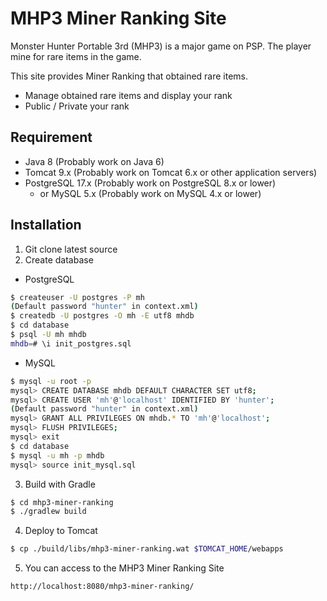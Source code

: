 MHP3 Miner Ranking Site
=========

Monster Hunter Portable 3rd (MHP3) is a major game on PSP.
The player mine for rare items in the game.

This site provides Miner Ranking that obtained rare items.

- Manage obtained rare items and display your rank
- Public / Private your rank

Requirement
--------
- Java 8 (Probably work on Java 6)
- Tomcat 9.x (Probably work on Tomcat 6.x or other application servers)
- PostgreSQL 17.x (Probably work on PostgreSQL 8.x or lower)
    - or MySQL 5.x (Probably work on MySQL 4.x or lower)

Installation
--------
1. Git clone latest source
2. Create database

* PostgreSQL
```bash
$ createuser -U postgres -P mh
(Default password "hunter" in context.xml)
$ createdb -U postgres -O mh -E utf8 mhdb
$ cd database
$ psql -U mh mhdb
mhdb=# \i init_postgres.sql
```

* MySQL

```bash
$ mysql -u root -p
mysql> CREATE DATABASE mhdb DEFAULT CHARACTER SET utf8;
mysql> CREATE USER 'mh'@'localhost' IDENTIFIED BY 'hunter';
(Default password "hunter" in context.xml)
mysql> GRANT ALL PRIVILEGES ON mhdb.* TO 'mh'@'localhost';
mysql> FLUSH PRIVILEGES;
mysql> exit
$ cd database
$ mysql -u mh -p mhdb
mysql> source init_mysql.sql
```

3. Build with Gradle

```bash
$ cd mhp3-miner-ranking
$ ./gradlew build
```

4. Deploy to Tomcat

```bash
$ cp ./build/libs/mhp3-miner-ranking.wat $TOMCAT_HOME/webapps
```

5. You can access to the MHP3 Miner Ranking Site

```bash
http://localhost:8080/mhp3-miner-ranking/
```
